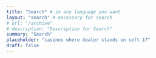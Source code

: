 ```yaml
---
title: "Search" # in any language you want
layout: "search" # necessary for search
# url: "/archive"
# description: "Description for Search"
summary: "Search"
placeholder: "casinos where dealer stands on soft 17"
draft: false
---
```

